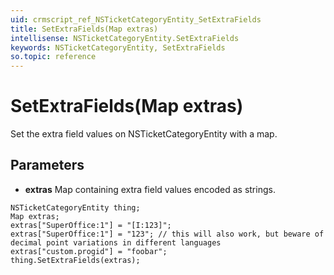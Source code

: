 ```yaml
---
uid: crmscript_ref_NSTicketCategoryEntity_SetExtraFields
title: SetExtraFields(Map extras)
intellisense: NSTicketCategoryEntity.SetExtraFields
keywords: NSTicketCategoryEntity, SetExtraFields
so.topic: reference
---
```


# SetExtraFields(Map extras)

Set the extra field values on NSTicketCategoryEntity with a map.

## Parameters

* **extras** Map containing extra field values encoded as strings.

```crmscript
NSTicketCategoryEntity thing;
Map extras;
extras["SuperOffice:1"] = "[I:123]";
extras["SuperOffice:1"] = "123"; // this will also work, but beware of decimal point variations in different languages
extras["custom.progid"] = "foobar";
thing.SetExtraFields(extras);
```

